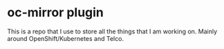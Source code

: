 # oc-mirror plugin

This is a repo that I use to store all the things that I am working on. Mainly around OpenShift/Kubernetes and Telco.
